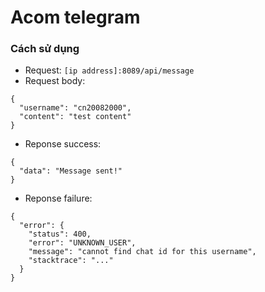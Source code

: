 # Acom telegram
### Cách sử dụng

- Request: `[ip address]:8089/api/message`
- Request body:
<pre>
<code>{
  "username": "cn20082000",
  "content": "test content"
}</code>
</pre>
- Reponse success:
<pre>
<code>{
  "data": "Message sent!"
}</code>
</pre>
- Reponse failure:
<pre>
<code>{
  "error": {
    "status": 400,
    "error": "UNKNOWN_USER",
    "message": "cannot find chat id for this username",
    "stacktrace": "..."
  }
}</code>
</pre>